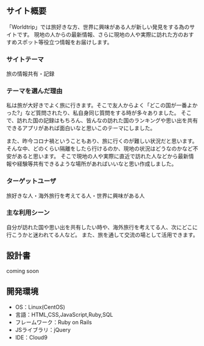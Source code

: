 # <Worldtrip>

## サイト概要
「Worldtrip」では旅好きな方、世界に興味がある人が新しい発見をする為のサイトです。
現地の人からの最新情報、さらに現地の人や実際に訪れた方のおすすめスポット等役立つ情報をお届けします。

### サイトテーマ
旅の情報共有・記録

### テーマを選んだ理由
私は旅が大好きでよく旅に行きます。そこで友人からよく「どこの国が一番よかった?」など質問されたり、私自身同じ質問をする時が多々ありました。
そこで、訪れた国の記録はもちろん、皆んなの訪れた国のランキングや思い出を共有できるアプリがあれば面白いなと思いこのテーマにしました。

また、昨今コロナ禍ということもあり、旅に行くのが難しい状況だと思います。
そんな中、どのくらい隔離をしたら行けるのか、現地の状況はどうなのかなど不安があると思います。
そこで現地の人や実際に直近で訪れた人などから最新情報や経験等共有できるような場所があればいいなと思い作成しました。

### ターゲットユーザ
旅好きな人・海外旅行を考えてる人・世界に興味がある人

### 主な利用シーン
自分が訪れた国や思い出を共有したい時や、海外旅行を考えてる人、次にどこに行こうかと迷われてる人など。
また、旅を通して交流の場として活用できます。

## 設計書
coming soon

<!--## チャレンジ要素一覧-->
<!--https://docs.google.com/spreadsheets/d/1CGITiSSKdYp3SMT6GuNixTrHT2Ss6Fr3erHjLTXNLL0/edit#gid=0-->

## 開発環境
- OS：Linux(CentOS)
- 言語：HTML,CSS,JavaScript,Ruby,SQL
- フレームワーク：Ruby on Rails
- JSライブラリ：jQuery
- IDE：Cloud9
